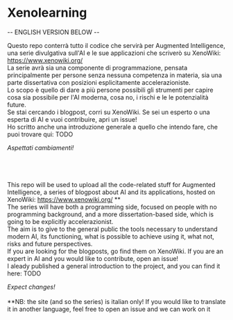 # Xenolearning
-- ENGLISH VERSION BELOW --

Questo repo conterrà tutto il codice che servirà per Augmented Intelligence, una serie divulgativa sull'AI e le sue applicazioni che scriverò su XenoWiki: https://www.xenowiki.org/ <br/>
La serie avrà sia una componente di programmazione, pensata principalmente per persone senza nessuna competenza in materia, sia una parte dissertativa con posizioni esplicitamente accelerazioniste. <br/>
Lo scopo è quello di dare a più persone possibili gli strumenti per capire cosa sia possibile per l'AI moderna, cosa no, i rischi e le le potenzialità future. <br/>
Se stai cercando i blogpost, corri su XenoWiki. Se sei un esperto o una esperta di AI e vuoi contribuire, apri un issue! <br/>
Ho scritto anche una introduzione generale a quello che intendo fare, che puoi trovare qui: TODO  <br/>

*Aspettati cambiamenti!*
 <br/>
 <br/>
 <br/>
 <br/>
 <br/>
This repo will be used to upload all the code-related stuff for Augmented Intelligence, a series of blogpost about AI and its applications, hosted on XenoWiki: https://www.xenowiki.org/  **  <br/>
The series will have both a programming side, focused on people with no programming background, and a more dissertation-based side, which is going to be explicitly accelerazionist.  <br/>
The aim is to give to the general public the tools necessary to understand modern AI, its functioning, what is possible to achieve using it, what not, risks and future perspectives.  <br/>
If you are looking for the blogposts, go find them on XenoWiki. If you are an expert in AI and you would like to contribute, open an issue!  <br/>
I aleady published a general introduction to the project, and you can find it here: TODO  <br/>

*Expect changes!*
 <br/>
 <br/>
**NB: the site (and so the series) is italian only! If you would like to translate it in another language, feel free to open an issue and we can work on it


